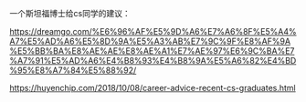 一个斯坦福博士给cs同学的建议：

https://dreamgo.com/%E6%96%AF%E5%9D%A6%E7%A6%8F%E5%A4%A7%E5%AD%A6%E5%8D%9A%E5%A3%AB%E7%9C%9F%E8%AF%9A%E5%BB%BA%E8%AE%AE%E8%AE%A1%E7%AE%97%E6%9C%BA%E7%A7%91%E5%AD%A6%E4%B8%93%E4%B8%9A%E5%A6%82%E4%BD%95%E8%A7%84%E5%88%92/



https://huyenchip.com/2018/10/08/career-advice-recent-cs-graduates.html

